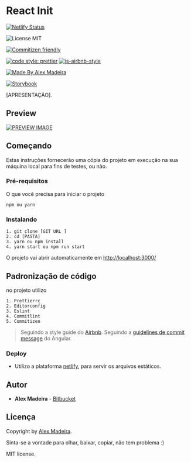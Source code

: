 # React Init

[![Netlify Status](https://api.netlify.com/api/v1/badges/5d26bc2c-5123-45a8-9712-e520c9cf1e15/deploy-status)]()

![License MIT](https://img.shields.io/badge/license-MIT-green)

[![Commitizen friendly](https://img.shields.io/badge/commitizen-friendly-brightgreen.svg)](http://commitizen.github.io/cz-cli/)

[![code style: prettier](https://img.shields.io/badge/code_style-prettier-ff69b4.svg)](https://github.com/prettier/prettier) [![js-airbnb-style](https://img.shields.io/badge/code%20style-airbnb-ff69b4.svg)](https://github.com/airbnb/javascript)

[![Made By Alex Madeira](https://img.shields.io/badge/%20made%20by-Alex%20Madeira-blue)](https://www.alexmadeira.com.br/)

[![Storybook](https://cdn.jsdelivr.net/gh/storybookjs/brand@master/badge/badge-storybook.svg)]()

[APRESENTAÇÃO].

## Preview

[![PREVIEW IMAGE]()]()

## Começando

Estas instruções fornecerão uma cópia do projeto em execução na sua máquina local para fins de testes, ou não.

### Pré-requisitos

O que você precisa para iniciar o projeto

```
npm ou yarn
```

### Instalando

```
1. git clone [GIT URL ]
2. cd [PASTA]
3. yarn ou npm install
4. yarn start ou npm run start
```

O projeto vai abrir automaticamente em [http://localhost:3000/](http://localhost:3000/ 'http://localhost:3000/')

## Padronização de código

no projeto utilizo

```
1. Prettierrc
2. Editorconfig
3. Eslint
4. Commitlint
5. Commitizen
```

> Seguindo a style guide do [Airbnb](https://github.com/airbnb/javascript 'Airbnb').
> Seguindo a [guidelines de commit message](https://github.com/angular/angular/blob/master/CONTRIBUTING.md#commit) do Angular.

### Deploy

- Utilizo a plataforma [netlify]("https://www.netlify.com/"), para servir os arquivos estáticos.

## Autor

- **Alex Madeira** - [Bitbucket](https://bitbucket.org/alexmadeira5/)

## Licença

Copyright by [Alex Madeira](https://www.alexmadeira.com.br/).

Sinta-se a vontade para olhar, baixar, copiar, não tem problema :)

MIT license.
